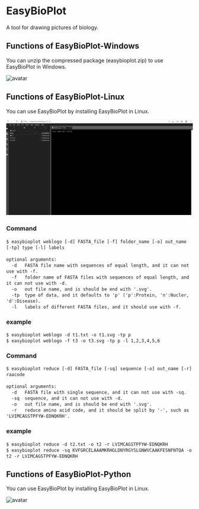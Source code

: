 # EasyBioPlot
A tool for drawing pictures of biology.
## Functions of EasyBioPlot-Windows
You can unzip the compressed package (easybioplot.zip) to use EasyBioPlot in Windows.

![avatar](/imgs/EasyBioPlot.gif)

## Functions of EasyBioPlot-Linux
You can use EasyBioPlot by installing EasyBioPlot in Linux.

![avatar](/imgs/EasyBioPlot2.gif)

### Command
```
$ easybioplot weblogo [-d] FASTA_file [-f] folder_name [-o] out_name [-tp] type [-l] labels

optional arguments:
  -d   FASTA file name with sequences of equal length, and it can not use with -f.
  -f   folder name of FASTA files with sequences of equal length, and it can not use with -d.
  -o   out file name, and is should be end with '.svg'.
  -tp  type of data, and it defaults to 'p' ('p':Protein, 'n':Nucler, 'd':Disease).
  -l   labels of different FASTA files, and it should use with -f.
 ```
### example
```
$ easybioplot weblogo -d t1.txt -o t1.svg -tp p
$ easybioplot weblogo -f t3 -o t3.svg -tp p -l 1,2,3,4,5,6
```
### Command
```
$ easybioplot reduce [-d] FASTA_file [-sq] sequence [-o] out_name [-r] raacode

optional arguments:
  -d   FASTA file with single sequence, and it can not use with -sq.
  -sq  sequence, and it can not use with -d.
  -o   out file name, and is should be end with '.svg'.
  -r   reduce amino acid code, and it should be split by '-', such as 'LVIMCAGSTPFYW-EDNQKRH'.
 ```
### example
```
$ easybioplot reduce -d t2.txt -o t2 -r LVIMCAGSTPFYW-EDNQKRH
$ easybioplot reduce -sq KVFGRCELAAAMKRHGLDNYRGYSLGNWVCAAKFESNFNTQA -o t2 -r LVIMCAGSTPFYW-EDNQKRH
```
## Functions of EasyBioPlot-Python
You can use EasyBioPlot by installing EasyBioPlot in Linux.

![avatar](/imgs/EasyBioPlot3.gif)

